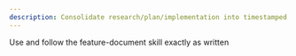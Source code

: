 ```yaml
---
description: Consolidate research/plan/implementation into timestamped dev log after completion
---
```


Use and follow the feature-document skill exactly as written
